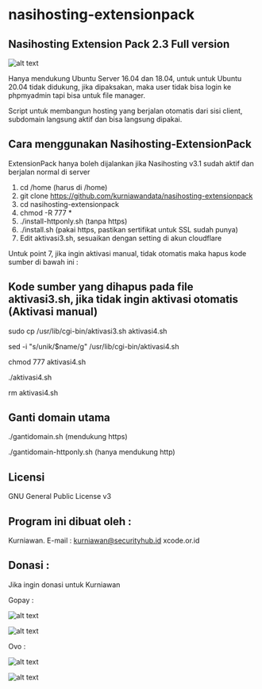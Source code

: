# nasihosting-extensionpack


Nasihosting Extension Pack 2.3 Full version
--------------------
![alt text](http://xcode.or.id/04_small-logo.png)

Hanya mendukung Ubuntu Server 16.04 dan 18.04, untuk untuk Ubuntu 20.04 tidak didukung, jika dipaksakan, maka user tidak bisa login ke phpmyadmin tapi bisa untuk file manager. 

Script untuk membangun hosting yang berjalan otomatis dari sisi client, subdomain langsung aktif dan bisa langsung dipakai. 

Cara menggunakan Nasihosting-ExtensionPack
------------------------------------------
ExtensionPack hanya boleh dijalankan jika Nasihosting v3.1 sudah aktif dan berjalan normal di server
1. cd /home (harus di /home)
2. git clone https://github.com/kurniawandata/nasihosting-extensionpack
3. cd nasihosting-extensionpack
4. chmod -R 777 *
5. ./install-httponly.sh (tanpa https)
6. ./install.sh (pakai https, pastikan sertifikat untuk SSL sudah punya)
7. Edit aktivasi3.sh, sesuaikan dengan setting di akun cloudflare

Untuk point 7, jika ingin aktivasi manual, tidak otomatis maka hapus kode sumber di bawah ini :

Kode sumber yang dihapus pada file aktivasi3.sh, jika tidak ingin aktivasi otomatis (Aktivasi manual)
-------------
sudo cp /usr/lib/cgi-bin/aktivasi3.sh aktivasi4.sh

sed -i "s/unik/$name/g" /usr/lib/cgi-bin/aktivasi4.sh

chmod 777 aktivasi4.sh

./aktivasi4.sh

rm aktivasi4.sh

Ganti domain utama
------------
./gantidomain.sh (mendukung https)

./gantidomain-httponly.sh (hanya mendukung http)

Licensi
-------
GNU General Public License v3

Program ini dibuat oleh :
--------------------------------------------
Kurniawan. E-mail : kurniawan@securityhub.id
xcode.or.id


Donasi :
--------
Jika ingin donasi untuk Kurniawan

Gopay :

![alt text](http://xcodeserver.my.id/gofood.png)

![alt text](http://xcodeserver.my.id/gopay.png)

Ovo :

![alt text](http://xcodeserver.my.id/ovo3.png)

![alt text](http://xcodeserver.my.id/ovo2.png)
